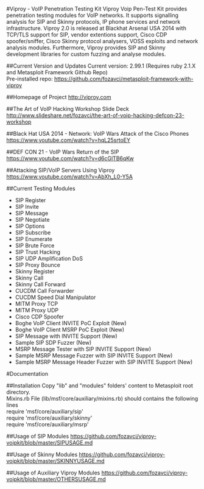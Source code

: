 #Viproy - VoIP Penetration Testing Kit
Viproy Voip Pen-Test Kit provides penetration testing modules for VoIP networks. It supports signalling analysis for SIP and Skinny protocols, IP phone services and network infrastructure. Viproy 2.0 is released at Blackhat Arsenal USA 2014 with TCP/TLS support for SIP, vendor extentions support, Cisco CDP spoofer/sniffer, Cisco Skinny protocol analysers, VOSS exploits and network analysis modules. Furthermore, Viproy provides SIP and Skinny development libraries for custom fuzzing and analyse modules.

##Current Version and Updates
Current version: 2.99.1 (Requires ruby 2.1.X and Metasploit Framework Github Repo) <br>
Pre-installed repo: https://github.com/fozavci/metasploit-framework-with-viproy

##Homepage of Project
http://viproy.com<br>

##The Art of VoIP Hacking Workshop Slide Deck
http://www.slideshare.net/fozavci/the-art-of-voip-hacking-defcon-23-workshop

##Black Hat USA 2014 - Network: VoIP Wars Attack of the Cisco Phones
https://www.youtube.com/watch?v=hqL25srtoEY

##DEF CON 21 - VoIP Wars Return of the SIP
https://www.youtube.com/watch?v=d6cGlTB6qKw

##Attacking SIP/VoIP Servers Using Viproy
https://www.youtube.com/watch?v=AbXh_L0-Y5A

##Current Testing Modules
* SIP Register
* SIP Invite
* SIP Message
* SIP Negotiate
* SIP Options
* SIP Subscribe
* SIP Enumerate
* SIP Brute Force
* SIP Trust Hacking
* SIP UDP Amplification DoS
* SIP Proxy Bounce
* Skinny Register
* Skinny Call
* Skinny Call Forward
* CUCDM Call Forwarder
* CUCDM Speed Dial Manipulator
* MITM Proxy TCP
* MITM Proxy UDP
* Cisco CDP Spoofer 
* Boghe VoIP Client INVITE PoC Exploit (New)
* Boghe VoIP Client MSRP PoC Exploit (New)
* SIP Message with INVITE Support (New)
* Sample SIP SDP Fuzzer (New)
* MSRP Message Tester with SIP INVITE Support (New)
* Sample MSRP Message Fuzzer with SIP INVITE Support (New)
* Sample MSRP Message Header Fuzzer with SIP INVITE Support (New)

#Documentation

##Installation
Copy "lib" and "modules" folders' content to Metasploit root directory.<br>
Mixins.rb File (lib/msf/core/auxiliary/mixins.rb) should contains the following lines<br>
require 'msf/core/auxiliary/sip'<br>
require 'msf/core/auxiliary/skinny'<br>
require 'msf/core/auxiliary/msrp'<br>

##Usage of SIP Modules
https://github.com/fozavci/viproy-voipkit/blob/master/SIPUSAGE.md

##Usage of Skinny Modules
https://github.com/fozavci/viproy-voipkit/blob/master/SKINNYUSAGE.md

##Usage of Auxiliary Viproy Modules
https://github.com/fozavci/viproy-voipkit/blob/master/OTHERSUSAGE.md

